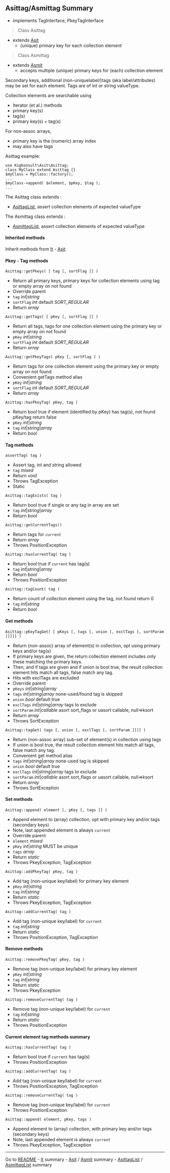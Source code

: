 [comment]: # (This file is part of Asit, manages array collections. Copyright 2020-2024 Kjell-Inge Gustafsson, kigkonsult, All rights reserved, licence LGPL 3.0)
## Asittag/Asmittag Summary

*  implements TagInterface, PkeyTagInterface

> Class Asittag 
* extends [Asit] 
  * (unique) primary key for each collection element

> Class Asmittag 
* extends [Asmit]
  * accepts multiple (unique) primary keys for (each) collection element

Secondary keys, additional (non-uniquelabel/)tags (aka label/attributes)
may be set for each element. Tags are of int or string valueType.

Collection elements are searchable using
* Iterator (et al.) methods
* primary key(s)
* tag(s)
* primary key(s) + tag(s)

For non-assoc arrays,
* primary key is the (numeric) array index
* may also have tags
 
Asittag example:
```
use Kigkonsult\Asit\Asittag;
class MyClass extend Asittag {}
$myClass = MyClass::factory();
...
$myClass->append( $element, $pKey, $tag );
...
```

The Asittag class extends :
* [AsittagList], assert collection elements of expected valueType

The Asmittag class extends :
* [AsmittagList], assert collection elements of expected valueType

#### Inherited methods

Inherit methods from [It] - [Asit]

#### Pkey - Tag methods

```Asittag::getPkeys( [ tag [, sortFlag ]] )```
* Return all primary keys, primary keys for collection elements using tag or empty array on not found
* Override parent
* ```tag``` _int_|_string_
* ```sortFlag``` _int_ default _SORT_REGULAR_
* Return _array_

```Asittag::getTags( [ pKey [, sortFlag ]] )```
* Return all tags, tags for one collection element using the primary key or empty array on not found
* ```pKey``` _int_|_string_
* ```sortFlag``` _int_ default _SORT_REGULAR_
* Return _array_

```Asittag::getPkeyTags( pKey [, sortFlag ] )```
* Return tags for one collection element using the primary key or empty array on not found
* Convenient getTags method alias
* ```pKey``` _int_|_string_
* ```sortFlag``` _int_ default _SORT_REGULAR_
* Return _array_

```Asittag::hasPkeyTag( pKey, tag )```
* Return bool true if element (identified by pKey) has tag(s), not found pKey/tag return false
* ```pKey``` _int_|_string_
* ```tag``` _int_|_string_|_array_
* Return _bool_
   

#### Tag methods


```assertTag( tag )```
* Assert tag, int and string allowed
* ```tag``` _mixed_
* Return _void_
* Throws TagException
* Static

```Asittag::tagExists( tag )```
* Return bool true if single or any tag in array are set
* ```tag``` _int_|_string_|_array_
* Return _bool_

```Asittag::getCurrentTags()```
* Return tags for ```current```
* Return _array_
* Throws PositionException

```Asittag::hasCurrentTag( tag )```
* Return bool true if ```current``` has tag(s)
* ```tag``` _int_|_string_|_array_
* Return _bool_
* Throws PositionException

```Asittag::tagCount( tag )```
* Return count of collection element using the tag, not found return 0
* ```tag``` _int_|_string_
* Return _bool_

#### Get methods

```Asittag::pKeyTagGet( [ pKeys [, tags [, union [, exclTags [, sortParam ]]]]] )```
* Return (non-assoc) array of element(s) in collection, opt using primary keys and/or tag(s)
* If primary keys are given, the return collection element includes only these matching the primary keys.
* Then, and if tags are given and if union is bool true, the result collection element hits match all tags, false match any tag.
* Hits with exclTags are excluded
* Override parent
* ```pKeys``` _int_|_string_|_array_
* ```tags``` _int_|_string_|_array_   none-used/found tag is skipped
* ```union``` _bool_ default true
* ```exclTags``` _int_|_string_|_array_ tags to exclude
* ```sortParam``` _int_|_callable_  asort sort_flags or uasort callable, null=>ksort
* Return _array_
* Throws SortException

```Asittag::tagGet( tags [, union [, exclTags [, sortParam ]]]] )```
* Return (non-assoc array) sub-set of element(s) in collection using tags
* If union is bool true, the result collection element hits match all tags, false match any tag.
* Convenient get method alias
* ```tags``` _int_|_string_|_array_   none-used tag is skipped
* ```union``` _bool_ default true
* ```exclTags``` _int_|_string_|_array_ tags to exclude
* ```sortParam``` _int_|_callable_  asort sort_flags or uasort callable, null=>ksort
* Return _array_
* Throws SortException

#### Set methods

```Asittag::append( element [, pKey [, tags ]] )```
* Append element to (array) collection, opt with primary key and/or tags (secondary keys)
* Note, last appended element is always ```current```
* Override parent
* ```element``` _mixed_ 
* ```pKey``` _int_|_string_  MUST be unique
* ```tags``` _array_
* Return _static_
* Throws PkeyException, TagException

```Asittag::addPkeyTag( pKey, tag )```
* Add tag (non-unique key/label) for primary key element
* ```pKey``` _int_|_string_
* ```tag``` _int_|_string_
* Return _static_
* Throws PkeyException, TagException

```Asittag::addCurrentTag( tag )```
* Add tag (non-unique key/label) for ```current```
* ```tag``` _int_|_string_
* Return _static_
* Throws PositionException, TagException

#### Remove methods

```Asittag::removePkeyTag( pKey, tag )```
* Remove tag (non-unique key/label) for primary key element
* ```pKey``` _int_|_string_
* ```tag``` _int_|_string_
* Return _static_
* Throws PkeyException

```Asittag::removeCurrentTag( tag )```
* Remove tag (non-unique key/label) for ```current```
* ```tag``` _int_|_string_
* Return _static_
* Throws PositionException
    

#### Current element tag methods summary

```Asittag::hasCurrentTag( tag )```
* Return bool true if ```current``` has tag(s)
* Throws PositionException

```Asittag::addCurrentTag( tag )```
* Add tag (non-unique key/label) for ```current```
* Throws PositionException, TagException

```Asittag::removeCurrentTag( tag )```
* Remove tag (non-unique key/label) for ```current```
* Throws PositionException

```Asittag::append( element, pKey, tags )```
* Append element to (array) collection, with primary key and/or tags (secondary keys)
* Note, last appended element is always ```current```
* Throws PkeyException, TagException

---
Go to [README] - [It] summary - [Asit] / [Asmit] summary - [AsittagList] / [AsmittagList] summary 

[It]:ItSummary.md
[Asit]:AsitSummary.md
[Asmit]:AsitSummary.md
[AsittagList]:ListSummary.md
[AsmittagList]:ListSummary.md
[README]:../README.md

